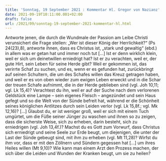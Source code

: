 ```yaml
---
title: 'Sonntag, 19 September 2021 : Kommentar Hl. Gregor von Nazianz'
date: 2021-09-19T10:11:00.001+02:00
draft: false
url: /2021/09/sonntag-19-september-2021-kommentar-hl.html
---
```


Antworte jenen, die durch die Wundmale der Passion am Leibe Christi verunsichert die Frage stellen: „Wer ist dieser König der Herrlichkeit?“ (Ps 24(23),8), antworte ihnen, dass es Christus ist, „stark und gewaltig“ (ebd.) in allem was er getan hat und immer noch tut \[…\] Ist er denn wirklich klein, weil er sich um deinetwillen erniedrigt hat? Ist er zu verachten, weil er, der gute Hirt, sein Leben für seine Herde gibt? Weil er gekommen ist, das verirrte Schaf zu suchen, und es, wenn er es gefunden hat, zurückbringt auf seinen Schultern, die um des Schafes willen das Kreuz getragen haben, und weil er es von oben wieder zum ewigen Leben erweckt und in die Schar der treuen Schafe aufnimmt, die in der Herde geblieben sind (vgl. Joh 10,11; vgl. Lk 15,4)? Verachtest du ihn, weil er auf der Suche nach dem verlorenen Geldstück eine Lampe – sein eigenes Fleisch – angezündet und sein Haus gefegt und so die Welt von der Sünde befreit hat, während er die Schönheit seines königlichen Antlitzes durch sein Leiden verlor (vgl. Lk 15,8f.; vgl. Mk 12,16)? \[…\] Glaubst du, er ist weniger groß, weil er sich mit einem Tuch umgürtet, um die Füße seiner Jünger zu waschen und ihnen so zu zeigen, dass die sicherste Weise, sich zu erheben, darin besteht, sich zu erniedrigen (vgl. Joh 13,4f.)? Machst du es Gott zum Vorwurf, dass Christus sich erniedrigt und seine Seele zur Erde beugt, um diejenigen, die unter der Last der Sünde gebeugt sind, mit ihm zu erheben (vgl. Mt 11,28)? Wirfst du ihm vor, dass er mit den Zöllnern und Sündern gegessen hat \[…\] um ihres Heiles willen (Mt 9,10)? Wie kann man einem Arzt den Prozess machen, der sich über die Leiden und Wunden der Kranken beugt, um sie zu heilen?